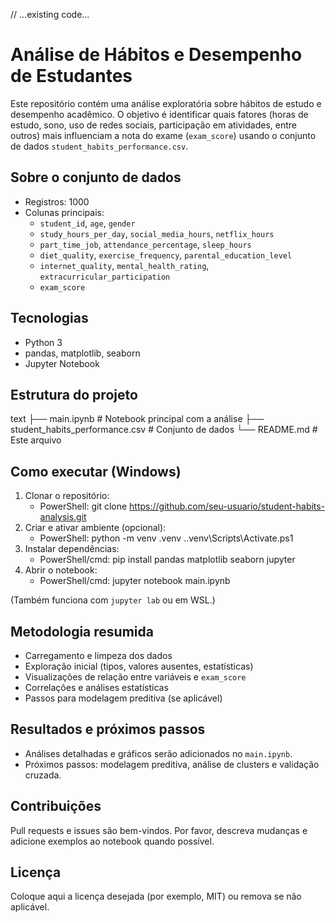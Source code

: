 // ...existing code...
# Análise de Hábitos e Desempenho de Estudantes

Este repositório contém uma análise exploratória sobre hábitos de estudo e desempenho acadêmico. O objetivo é identificar quais fatores (horas de estudo, sono, uso de redes sociais, participação em atividades, entre outros) mais influenciam a nota do exame (`exam_score`) usando o conjunto de dados `student_habits_performance.csv`.

## Sobre o conjunto de dados
- Registros: 1000
- Colunas principais:
  - `student_id`, `age`, `gender`
  - `study_hours_per_day`, `social_media_hours`, `netflix_hours`
  - `part_time_job`, `attendance_percentage`, `sleep_hours`
  - `diet_quality`, `exercise_frequency`, `parental_education_level`
  - `internet_quality`, `mental_health_rating`, `extracurricular_participation`
  - `exam_score`

## Tecnologias
- Python 3
- pandas, matplotlib, seaborn
- Jupyter Notebook

## Estrutura do projeto
text
├── main.ipynb                     # Notebook principal com a análise
├── student_habits_performance.csv # Conjunto de dados
└── README.md                      # Este arquivo

## Como executar (Windows)
1. Clonar o repositório:
   - PowerShell:
     git clone https://github.com/seu-usuario/student-habits-analysis.git
2. Criar e ativar ambiente (opcional):
   - PowerShell:
     python -m venv .venv
     .\.venv\Scripts\Activate.ps1
3. Instalar dependências:
   - PowerShell/cmd:
     pip install pandas matplotlib seaborn jupyter
4. Abrir o notebook:
   - PowerShell/cmd:
     jupyter notebook main.ipynb

(Também funciona com `jupyter lab` ou em WSL.)

## Metodologia resumida
- Carregamento e limpeza dos dados
- Exploração inicial (tipos, valores ausentes, estatísticas)
- Visualizações de relação entre variáveis e `exam_score`
- Correlações e análises estatísticas
- Passos para modelagem preditiva (se aplicável)

## Resultados e próximos passos
- Análises detalhadas e gráficos serão adicionados no `main.ipynb`.
- Próximos passos: modelagem preditiva, análise de clusters e validação cruzada.

## Contribuições
Pull requests e issues são bem-vindos. Por favor, descreva mudanças e adicione exemplos ao notebook quando possível.

## Licença
Coloque aqui a licença desejada (por exemplo, MIT) ou remova se não aplicável.